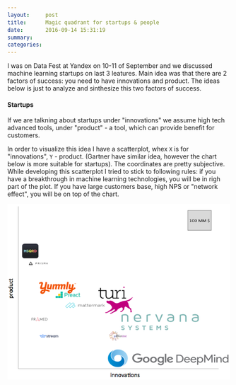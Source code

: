 ```yaml
---
layout:     post
title:      Magic quadrant for startups & people
date:       2016-09-14 15:31:19
summary:    
categories: 
---
```


I was on Data Fest at Yandex on 10-11 of September and we discussed machine learning startups on last 3 leatures.
Main idea was that there are 2 factors of success: you need to have innovations and product. The ideas below is just to analyze and sinthesize this two factors of success.


#### Startups

If we are talkning about startups under "innovations" we assume high tech advanced tools, under "product" - a tool, which can provide benefit for customers.

In order to visualize this idea I have a scatterplot, whex `X` is for "innovations", `Y` - product. (Gartner have similar idea, however the chart below is more suitable for startups). The coordinates are pretty subjective. While developing this scatterplot I tried to stick to following rules: if you have a breakthrough in machine learning technologies, you will be in righ part of the plot. If you have large customers base, high NPS or "network effect", you will be on top of the chart.

![startups](https://raw.githubusercontent.com/alexakimenko/alexakimenko.github.io/master/images/startups.png)
